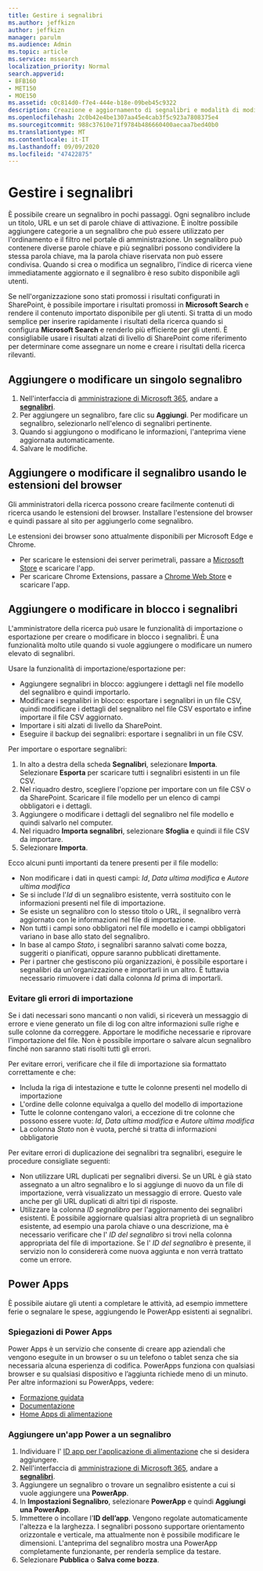 ```yaml
---
title: Gestire i segnalibri
ms.author: jeffkizn
author: jeffkizn
manager: parulm
ms.audience: Admin
ms.topic: article
ms.service: mssearch
localization_priority: Normal
search.appverid:
- BFB160
- MET150
- MOE150
ms.assetid: c0c814d0-f7e4-444e-b18e-09beb45c9322
description: Creazione e aggiornamento di segnalibri e modalità di modifica in blocco dei risultati dei segnalibri per Microsoft Search
ms.openlocfilehash: 2c0b42e4be1307aa45e4cab3f5c923a7808375e4
ms.sourcegitcommit: 988c37610e71f9784b486660400aecaa7bed40b0
ms.translationtype: MT
ms.contentlocale: it-IT
ms.lasthandoff: 09/09/2020
ms.locfileid: "47422875"
---
```

# <a name="manage-bookmarks"></a>Gestire i segnalibri

È possibile creare un segnalibro in pochi passaggi. Ogni segnalibro include un titolo, URL e un set di parole chiave di attivazione. È inoltre possibile aggiungere categorie a un segnalibro che può essere utilizzato per l'ordinamento e il filtro nel portale di amministrazione. Un segnalibro può contenere diverse parole chiave e più segnalibri possono condividere la stessa parola chiave, ma la parola chiave riservata non può essere condivisa. Quando si crea o modifica un segnalibro, l'indice di ricerca viene immediatamente aggiornato e il segnalibro è reso subito disponibile agli utenti.

Se nell'organizzazione sono stati promossi i risultati configurati in SharePoint, è possibile importare i risultati promossi in **Microsoft Search** e rendere il contenuto importato disponibile per gli utenti. Si tratta di un modo semplice per inserire rapidamente i risultati della ricerca quando si configura **Microsoft Search** e renderlo più efficiente per gli utenti. È consigliabile usare i risultati alzati di livello di SharePoint come riferimento per determinare come assegnare un nome e creare i risultati della ricerca rilevanti.

## <a name="add-or-edit-a-single-bookmark"></a>Aggiungere o modificare un singolo segnalibro

1. Nell'interfaccia di [amministrazione di Microsoft 365](https://admin.microsoft.com), andare a [**segnalibri**](https://admin.microsoft.com/Adminportal/Home#/MicrosoftSearch/bookmarks).
1. Per aggiungere un segnalibro, fare clic su **Aggiungi**.
Per modificare un segnalibro, selezionarlo nell'elenco di segnalibri pertinente.
1. Quando si aggiungono o modificano le informazioni, l'anteprima viene aggiornata automaticamente.
1. Salvare le modifiche.

## <a name="add-or-edit-bookmark-using-browser-extensions"></a>Aggiungere o modificare il segnalibro usando le estensioni del browser

Gli amministratori della ricerca possono creare facilmente contenuti di ricerca usando le estensioni del browser. Installare l'estensione del browser e quindi passare al sito per aggiungerlo come segnalibro.

Le estensioni dei browser sono attualmente disponibili per Microsoft Edge e Chrome.

- Per scaricare le estensioni dei server perimetrali, passare a [Microsoft Store](https://www.microsoft.com/p/microsoft-search-content-creator/9nrqdbcbwq55?activetab=pivot:overviewtab) e scaricare l'app.
- Per scaricare Chrome Extensions, passare a [Chrome Web Store](https://chrome.google.com/webstore/detail/microsoft-search-content/nocnablpaoeecfmfnjoheefkogmleipm) e scaricare l'app.

## <a name="bulk-add-or-edit-bookmarks"></a>Aggiungere o modificare in blocco i segnalibri

L'amministratore della ricerca può usare le funzionalità di importazione o esportazione per creare o modificare in blocco i segnalibri. È una funzionalità molto utile quando si vuole aggiungere o modificare un numero elevato di segnalibri.

Usare la funzionalità di importazione/esportazione per:

- Aggiungere segnalibri in blocco: aggiungere i dettagli nel file modello del segnalibro e quindi importarlo.
- Modificare i segnalibri in blocco: esportare i segnalibri in un file CSV, quindi modificare i dettagli del segnalibro nel file CSV esportato e infine importare il file CSV aggiornato.
- Importare i siti alzati di livello da SharePoint.
- Eseguire il backup dei segnalibri: esportare i segnalibri in un file CSV.

Per importare o esportare segnalibri:

1. In alto a destra della scheda **Segnalibri**, selezionare **Importa**.
Selezionare **Esporta** per scaricare tutti i segnalibri esistenti in un file CSV.
1. Nel riquadro destro, scegliere l'opzione per importare con un file CSV o da SharePoint.
Scaricare il file modello per un elenco di campi obbligatori e i dettagli.
1. Aggiungere o modificare i dettagli del segnalibro nel file modello e quindi salvarlo nel computer.
1. Nel riquadro **Importa segnalibri**, selezionare **Sfoglia** e quindi il file CSV da importare.
1. Selezionare **Importa**.

Ecco alcuni punti importanti da tenere presenti per il file modello:

- Non modificare i dati in questi campi: *Id*, *Data ultima modifica* e *Autore ultima modifica*
- Se si include l'*Id* di un segnalibro esistente, verrà sostituito con le informazioni presenti nel file di importazione.
- Se esiste un segnalibro con lo stesso titolo o URL, il segnalibro verrà aggiornato con le informazioni nel file di importazione.
- Non tutti i campi sono obbligatori nel file modello e i campi obbligatori variano in base allo stato del segnalibro.
- In base al campo *Stato*, i segnalibri saranno salvati come bozza, suggeriti o pianificati, oppure saranno pubblicati direttamente.
- Per i partner che gestiscono più organizzazioni, è possibile esportare i segnalibri da un'organizzazione e importarli in un altro. È tuttavia necessario rimuovere i dati dalla colonna *Id* prima di importarli.

### <a name="prevent-import-errors"></a>Evitare gli errori di importazione

Se i dati necessari sono mancanti o non validi, si riceverà un messaggio di errore e viene generato un file di log con altre informazioni sulle righe e sulle colonne da correggere. Apportare le modifiche necessarie e riprovare l'importazione del file. Non è possibile importare o salvare alcun segnalibro finché non saranno stati risolti tutti gli errori.

Per evitare errori, verificare che il file di importazione sia formattato correttamente e che:

- Includa la riga di intestazione e tutte le colonne presenti nel modello di importazione
- L'ordine delle colonne equivalga a quello del modello di importazione
- Tutte le colonne contengano valori, a eccezione di tre colonne che possono essere vuote: *Id*, *Data ultima modifica* e *Autore ultima modifica*
- La colonna *Stato* non è vuota, perché si tratta di informazioni obbligatorie

Per evitare errori di duplicazione dei segnalibri tra segnalibri, eseguire le procedure consigliate seguenti:

- Non utilizzare URL duplicati per segnalibri diversi. Se un URL è già stato assegnato a un altro segnalibro e lo si aggiunge di nuovo da un file di importazione, verrà visualizzato un messaggio di errore. Questo vale anche per gli URL duplicati di altri tipi di risposte.
- Utilizzare la colonna *ID segnalibro* per l'aggiornamento dei segnalibri esistenti. È possibile aggiornare qualsiasi altra proprietà di un segnalibro esistente, ad esempio una parola chiave o una descrizione, ma è necessario verificare che l' *ID del segnalibro* si trovi nella colonna appropriata del file di importazione. Se l' *ID del segnalibro* è presente, il servizio non lo considererà come nuova aggiunta e non verrà trattato come un errore.

## <a name="power-apps"></a>Power Apps

È possibile aiutare gli utenti a completare le attività, ad esempio immettere ferie o segnalare le spese, aggiungendo le PowerApp esistenti ai segnalibri.

### <a name="power-apps-explained"></a>Spiegazioni di Power Apps

Power Apps è un servizio che consente di creare app aziendali che vengono eseguite in un browser o su un telefono o tablet senza che sia necessaria alcuna esperienza di codifica. PowerApps funziona con qualsiasi browser e su qualsiasi dispositivo e l’aggiunta richiede meno di un minuto. Per altre informazioni su PowerApps, vedere:

- [Formazione guidata](https://docs.microsoft.com/learn/browse/?products=powerapps)
- [Documentazione](https://docs.microsoft.com/powerapps/maker/canvas-apps/get-sessionid)
- [Home Apps di alimentazione](https://make.preview.powerapps.com/environments/839eace6-59ab-4243-97ec-a5b8fcc104e4/home)

### <a name="add-a-power-app-to-a-bookmark"></a>Aggiungere un'app Power a un segnalibro

1. Individuare l' [ID app per l'applicazione di alimentazione](https://docs.microsoft.com/powerapps/maker/canvas-apps/get-sessionid#get-an-app-id) che si desidera aggiungere.
1. Nell'interfaccia di [amministrazione di Microsoft 365](https://admin.microsoft.com), andare a [**segnalibri**](https://admin.microsoft.com/Adminportal/Home#/MicrosoftSearch/bookmarks).
1. Aggiungere un segnalibro o trovare un segnalibro esistente a cui si vuole aggiungere una **PowerApp**.
1. In **Impostazioni Segnalibro**, selezionare **PowerApp** e quindi **Aggiungi una PowerApp**.
1. Immettere o incollare l'**ID dell’app**.
    Vengono regolate automaticamente l'altezza e la larghezza. I segnalibri possono supportare orientamento orizzontale e verticale, ma attualmente non è possibile modificare le dimensioni. L'anteprima del segnalibro mostra una PowerApp completamente funzionante, per renderla semplice da testare.
1. Selezionare **Pubblica** o **Salva come bozza**.
